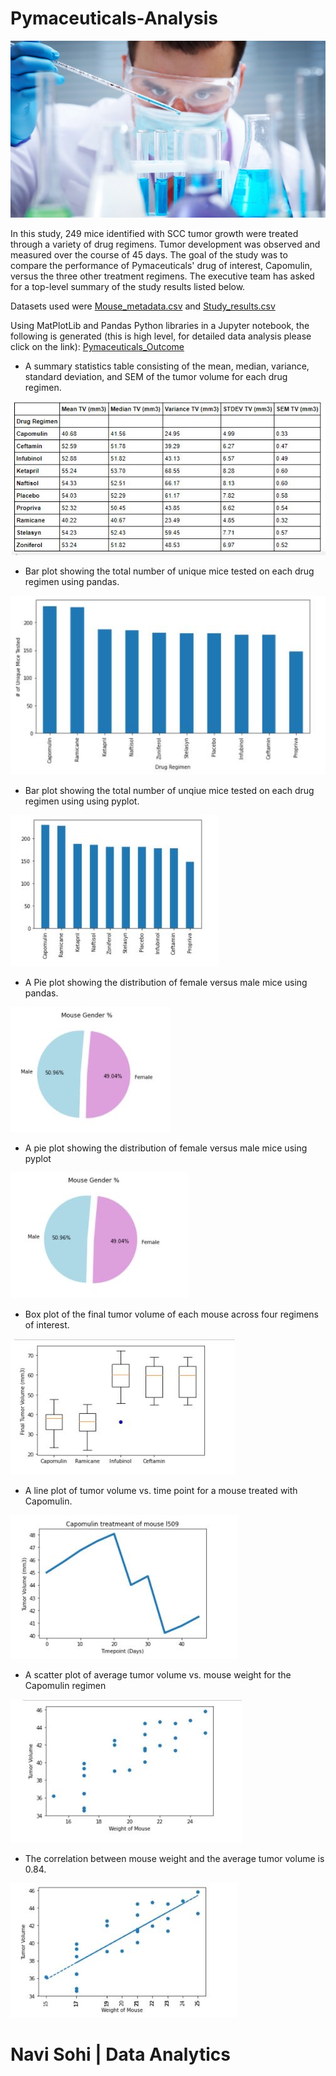 # Pymaceuticals-Analysis

![Laboratory](Images/Laboratory.jpg)

In this study, 249 mice identified with SCC tumor growth were treated through a variety of drug regimens. Tumor development was observed and measured over the course of 45 days. The goal of the study was to compare the performance of Pymaceuticals' drug of interest, Capomulin, versus the three other treatment regimens. The executive team has asked for a top-level summary of the study results listed below.

Datasets used were [Mouse_metadata.csv](Pymaceuticals-Analysis/Pymaceuticals/Resources/Mouse_metadata.csv) and [Study_results.csv](Pymaceuticals-Analysis/Pymaceuticals/Resources/Study_results.csv)

Using MatPlotLib and Pandas Python libraries in a Jupyter notebook, the following is generated (this is high level, for detailed data analysis please click on the link): [Pymaceuticals_Outcome](https://github.com/PlainJane20/Pymaceuticals-Analysis/blob/main/Pymaceuticals/pymaceuticals_starter.ipynb)

* A summary statistics table consisting of the mean, median, variance, standard deviation, and SEM of the tumor volume for each drug regimen.

![Stats_Summary.JPG](https://github.com/PlainJane20/Pymaceuticals-Analysis/blob/main/Pymaceuticals/Images/Stats%20Summary.JPG)

* Bar plot showing the total number of unique mice tested on each drug regimen using pandas.

![Bar01.JPG](https://github.com/PlainJane20/Pymaceuticals-Analysis/blob/main/Pymaceuticals/Images/Bar01.JPG)

* Bar plot showing the total number of unqiue mice tested on each drug regimen using using pyplot.

![Bar02.JPG](https://github.com/PlainJane20/Pymaceuticals-Analysis/blob/main/Pymaceuticals/Images/Bar02.JPG)

* A Pie plot showing the distribution of female versus male mice using pandas.

![Pie01.JPG](https://github.com/PlainJane20/Pymaceuticals-Analysis/blob/main/Pymaceuticals/Images/Pie01.JPG)

* A pie plot showing the distribution of female versus male mice using pyplot

![Pie02.JPG](https://github.com/PlainJane20/Pymaceuticals-Analysis/blob/main/Pymaceuticals/Images/Pie02.JPG)

* Box plot of the final tumor volume of each mouse across four regimens of interest.

![Box01.JPG](https://github.com/PlainJane20/Pymaceuticals-Analysis/blob/main/Pymaceuticals/Images/Box01.JPG)

* A line plot of tumor volume vs. time point for a mouse treated with Capomulin.

![Line01.JPG](https://github.com/PlainJane20/Pymaceuticals-Analysis/blob/main/Pymaceuticals/Images/Line01.JPG)

* A scatter plot of average tumor volume vs. mouse weight for the Capomulin regimen

![Scatter01.JPG](https://github.com/PlainJane20/Pymaceuticals-Analysis/blob/main/Pymaceuticals/Images/Scatter01.JPG)

* The correlation between mouse weight and the average tumor volume is 0.84.

![Correlaton01.JPG](https://github.com/PlainJane20/Pymaceuticals-Analysis/blob/main/Pymaceuticals/Images/Correlaton01.JPG)


# Navi Sohi | Data Analytics
